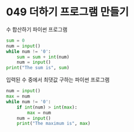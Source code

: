 # 049 더하기 프로그램 만들기 

수 합산하기 파이썬 프로그램 
```python
sum = 0
num = input()
while num != '0':
    sum = sum + int(num)
    num = input()
print("The sum is", sum)
```

입력된 수 중에서 최댓값 구하는 파이썬 프로그램 
```python
num = input()
max = num
while num != '0': 
    if int(num) > int(max):
        max = num
    num = input()
    print("The maximum is", max)
```